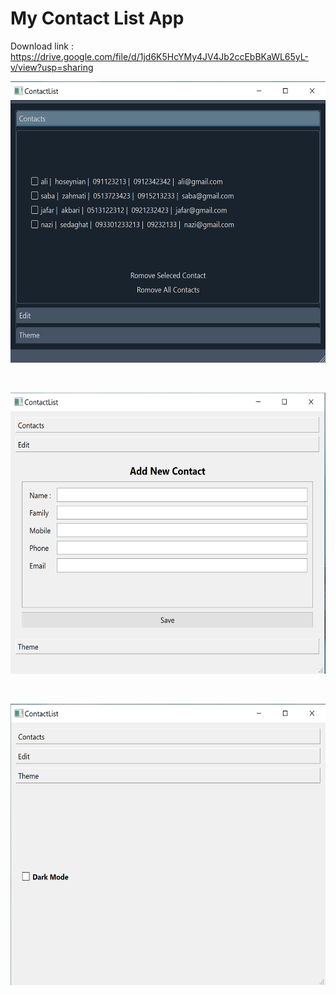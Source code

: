 # My Contact List App
  Download link : https://drive.google.com/file/d/1jd6K5HcYMy4JV4Jb2ccEbBKaWL65yL-v/view?usp=sharing
  <br>

<p align="center">
  <img src="images/contacts.png"  title="hover text"  width="600" height="450">
</p>

<br>
<p align="center">
  <img src="images/add.png"  title="hover text"  width="600" height="450">
  
</p>
<br>
<p align="center">
  <img src="images/theme.png"  title="hover text"  width="600" height="450">
</p>